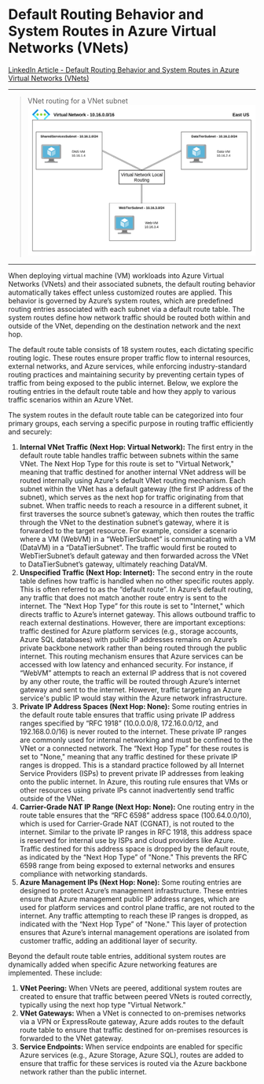 # Default Routing Behavior and System Routes in Azure Virtual Networks (VNets)

[LinkedIn Article - Default Routing Behavior and System Routes in Azure Virtual Networks (VNets)](https://www.linkedin.com/pulse/default-routing-behavior-system-routes-azure-virtual-networks-munir-mueif/?trackingId=5688fj4mR3yFjhIbZp6qlw%3D%3D)

---

> VNet routing for a VNet subnet
![VNet routing for a VNet subnet](../../architecture-diagrams/azure/VNet%20routing%20for%20a%20VNet%20subnet.png)

---

When deploying virtual machine (VM) workloads into Azure Virtual Networks (VNets) and their associated subnets, the default routing behavior automatically takes effect unless customized routes are applied. This behavior is governed by Azure’s system routes, which are predefined routing entries associated with each subnet via a default route table. The system routes define how network traffic should be routed both within and outside of the VNet, depending on the destination network and the next hop.

The default route table consists of 18 system routes, each dictating specific routing logic. These routes ensure proper traffic flow to internal resources, external networks, and Azure services, while enforcing industry-standard routing practices and maintaining security by preventing certain types of traffic from being exposed to the public internet. Below, we explore the routing entries in the default route table and how they apply to various traffic scenarios within an Azure VNet.

The system routes in the default route table can be categorized into four primary groups, each serving a specific purpose in routing traffic efficiently and securely:

1. **Internal VNet Traffic (Next Hop: Virtual Network):** The first entry in the default route table handles traffic between subnets within the same VNet. The Next Hop Type for this route is set to "Virtual Network," meaning that traffic destined for another internal VNet address will be routed internally using Azure's default VNet routing mechanism. Each subnet within the VNet has a default gateway (the first IP address of the subnet), which serves as the next hop for traffic originating from that subnet. When traffic needs to reach a resource in a different subnet, it first traverses the source subnet’s gateway, which then routes the traffic through the VNet to the destination subnet’s gateway, where it is forwarded to the target resource. For example, consider a scenario where a VM (WebVM) in a “WebTierSubnet” is communicating with a VM (DataVM) in a “DataTierSubnet”. The traffic would first be routed to WebTierSubnet’s default gateway and then forwarded across the VNet to DataTierSubnet’s gateway, ultimately reaching DataVM.
2. **Unspecified Traffic (Next Hop: Internet):** The second entry in the route table defines how traffic is handled when no other specific routes apply. This is often referred to as the “default route”. In Azure’s default routing, any traffic that does not match another route entry is sent to the internet. The “Next Hop Type” for this route is set to "Internet," which directs traffic to Azure’s internet gateway. This allows outbound traffic to reach external destinations. However, there are important exceptions: traffic destined for Azure platform services (e.g., storage accounts, Azure SQL databases) with public IP addresses remains on Azure’s private backbone network rather than being routed through the public internet. This routing mechanism ensures that Azure services can be accessed with low latency and enhanced security. For instance, if “WebVM” attempts to reach an external IP address that is not covered by any other route, the traffic will be routed through Azure’s internet gateway and sent to the internet. However, traffic targeting an Azure service's public IP would stay within the Azure network infrastructure.
3. **Private IP Address Spaces (Next Hop: None):** Some routing entries in the default route table ensures that traffic using private IP address ranges specified by “RFC 1918” (10.0.0.0/8, 172.16.0.0/12, and 192.168.0.0/16) is never routed to the internet. These private IP ranges are commonly used for internal networking and must be confined to the VNet or a connected network. The “Next Hop Type” for these routes is set to "None," meaning that any traffic destined for these private IP ranges is dropped. This is a standard practice followed by all Internet Service Providers (ISPs) to prevent private IP addresses from leaking onto the public internet. In Azure, this routing rule ensures that VMs or other resources using private IPs cannot inadvertently send traffic outside of the VNet.
4. **Carrier-Grade NAT IP Range (Next Hop: None):** One routing entry in the route table ensures that the “RFC 6598” address space (100.64.0.0/10), which is used for Carrier-Grade NAT (CGNAT), is not routed to the internet. Similar to the private IP ranges in RFC 1918, this address space is reserved for internal use by ISPs and cloud providers like Azure. Traffic destined for this address space is dropped by the default route, as indicated by the “Next Hop Type” of "None." This prevents the RFC 6598 range from being exposed to external networks and ensures compliance with networking standards.
5. **Azure Management IPs (Next Hop: None):** Some routing entries are designed to protect Azure’s management infrastructure. These entries ensure that Azure management public IP address ranges, which are used for platform services and control plane traffic, are not routed to the internet. Any traffic attempting to reach these IP ranges is dropped, as indicated with the “Next Hop Type” of "None." This layer of protection ensures that Azure’s internal management operations are isolated from customer traffic, adding an additional layer of security.

Beyond the default route table entries, additional system routes are dynamically added when specific Azure networking features are implemented. These include:

1. **VNet Peering:** When VNets are peered, additional system routes are created to ensure that traffic between peered VNets is routed correctly, typically using the next hop type "Virtual Network."
2. **VNet Gateways:** When a VNet is connected to on-premises networks via a VPN or ExpressRoute gateway, Azure adds routes to the default route table to ensure that traffic destined for on-premises resources is forwarded to the VNet gateway.
3. **Service Endpoints:** When service endpoints are enabled for specific Azure services (e.g., Azure Storage, Azure SQL), routes are added to ensure that traffic for these services is routed via the Azure backbone network rather than the public internet.
